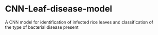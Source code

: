 # CNN-Leaf-disease-model
A CNN model for identification of infected rice leaves and classification of the type of bacterial disease present
